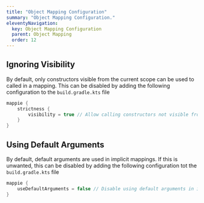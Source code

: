 ```yaml
---
title: "Object Mapping Configuration"
summary: "Object Mapping Configuration."
eleventyNavigation:
  key: Object Mapping Configuration
  parent: Object Mapping
  order: 12
---
```


## Ignoring Visibility
By default, only constructors visible from the current scope can be used to called in a mapping.
This can be disabled by adding the following configuration to the `build.gradle.kts` file
```kotlin
mappie {
    strictness {
        visibility = true // Allow calling constructors not visible from the calling scope
    }
}
```

## Using Default Arguments
By default, default arguments are used in implicit mappings. If this is unwanted, this can be disabled by adding
the following configuration tot the `build.gradle.kts` file
```kotlin
mappie {
    useDefaultArguments = false // Disable using default arguments in implicit mappings
}
```